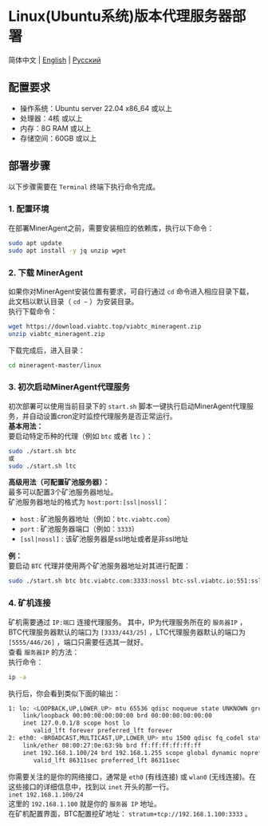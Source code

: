 # Linux(Ubuntu系统)版本代理服务器部署

简体中文 | [English](./README.en.md) | [Русский](./README.ru.md)

## 配置要求
- 操作系统：Ubuntu server 22.04 x86_64 或以上
- 处理器：4核 或以上
- 内存：8G RAM 或以上
- 存储空间：60GB 或以上

## 部署步骤
以下步骤需要在 `Terminal`  终端下执行命令完成。

### 1. 配置环境 
在部署MinerAgent之前，需要安装相应的依赖库，执行以下命令：
```bash
sudo apt update
sudo apt install -y jq unzip wget
```

### 2. 下载 MinerAgent
如果你对MinerAgent安装位置有要求，可自行通过 `cd`  命令进入相应目录下载，此文档以默认目录（ `cd ~`  ）为安装目录。  
执行下载命令：
```bash
wget https://download.viabtc.top/viabtc_mineragent.zip
unzip viabtc_mineragent.zip
```
下载完成后，进入目录：  
```bash
cd mineragent-master/linux
```
### 3. 初次启动MinerAgent代理服务
初次部署可以使用当前目录下的 `start.sh`  脚本一键执行启动MinerAgent代理服务，并自动设置cron定时监控代理服务是否正常运行。  
**基本用法：**  
要启动特定币种的代理（例如 `btc`  或者 `ltc` ）：  
```bash
sudo ./start.sh btc
或
sudo ./start.sh ltc
```
**高级用法（可配置矿池服务器）：**  
最多可以配置3个矿池服务器地址。  
矿池服务器地址的格式为 `host:port:[ssl|nossl]`：  
- `host` : 矿池服务器地址（例如：`btc.viabtc.com`）  
- `port` : 矿池服务器端口（例如：`3333`）  
- `[ssl|nossl]` : 该矿池服务器是ssl地址或者是非ssl地址  

**例：**  
要启动 `BTC` 代理并使用两个矿池服务器地址对其进行配置：
```bash
sudo ./start.sh btc btc.viabtc.com:3333:nossl btc-ssl.viabtc.io:551:ssl
```
### 4. 矿机连接
矿机需要通过 `IP:端口` 连接代理服务。
其中，IP为代理服务所在的 `服务器IP` ，BTC代理服务器默认的端口为 `[3333/443/25]` ，LTC代理服务器默认的端口为 `[5555/446/26]` ，端口只需要任选其一就好。  
查看 `服务器IP` 的方法：  
执行命令：
```bash
ip -a
```
执行后，你会看到类似下面的输出：
```bash
1: lo: <LOOPBACK,UP,LOWER_UP> mtu 65536 qdisc noqueue state UNKNOWN group default qlen 1000
    link/loopback 00:00:00:00:00:00 brd 00:00:00:00:00:00
    inet 127.0.0.1/8 scope host lo
       valid_lft forever preferred_lft forever
2: eth0: <BROADCAST,MULTICAST,UP,LOWER_UP> mtu 1500 qdisc fq_codel state UP group default qlen 1000
    link/ether 08:00:27:0e:63:9b brd ff:ff:ff:ff:ff:ff
    inet 192.168.1.100/24 brd 192.168.1.255 scope global dynamic noprefixroute eth0
       valid_lft 86311sec preferred_lft 86311sec
```
你需要关注的是你的网络接口，通常是 `eth0` (有线连接) 或 `wlan0` (无线连接)。在这些接口的详细信息中，找到以 `inet` 开头的那一行。  
`inet 192.168.1.100/24`  
这里的 `192.168.1.100` 就是你的 `服务器 IP`  地址。  
在矿机配置界面，BTC配置挖矿地址： `stratum+tcp://192.168.1.100:3333` 。
